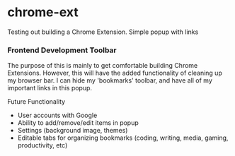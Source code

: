 # chrome-ext
Testing out building a Chrome Extension. Simple popup with links

### Frontend Development Toolbar

The purpose of this is mainly to get comfortable building Chrome Extensions. However, this will have the added functionality of cleaning up my browser bar. I can hide my 'bookmarks' toolbar, and have all of my important links in this popup. 

Future Functionality

* User accounts with Google
* Ability to add/remove/edit items in popup
* Settings (background image, themes)
* Editable tabs for organizing bookmarks (coding, writing, media, gaming, productivity, etc)
